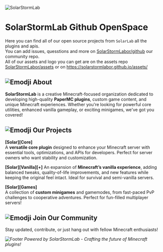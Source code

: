 ![SolarStormLab](https://solarstormlabor.github.io/assets/branding/banner/text.png)

# SolarStormLab Github OpenSpace 
Here you can find all of our open source projects from `SolarLab` all the plugins and apis.<br>
You can add issues, quesstions and more on [SolarStormLabor/github](https://github.com/SolarStormLabor/.github/) our community repo.<br>
All of our assets and logo you can get are on the assets repo [SolarStormLabor/assets](https://github.com/SolarStormLabor/assets/) or on https://solarstormlabor.github.io/assets/

## ![Emodji](https://solarstormlabor.github.io/assets/branding/emodji/logo.png) About

**SolarStormLab** is a creative Minecraft-focused organization dedicated to developing high-quality **PaperMC plugins**, custom game content, and unique Minecraft experiences. Whether you're looking for powerful core utilities, enhanced vanilla gameplay, or exciting minigames, we've got you covered!  

## ![Emodji](https://solarstormlabor.github.io/assets/branding/emodji/dev.png) Our Projects  

**[Solar][Core]**  
A **versatile core plugin** designed to enhance your Minecraft server with essential tools, optimizations, and APIs for developers. Perfect for server owners who want stability and customization.  

**[Solar][Vanilla][+]**
An expansion of **Minecraft’s vanilla experience**, adding balanced tweaks, quality-of-life improvements, and new features while keeping the original feel intact. Ideal for survival and semi-vanilla servers.  

**[Solar][Games]**  
A collection of **custom minigames** and gamemodes, from fast-paced PvP challenges to cooperative adventures. Perfect for fun-filled multiplayer servers!  

## ![Emodji](https://solarstormlabor.github.io/assets/branding/emodji/admin.png) Join Our Community  
Stay updated, contribute, or just hang out with fellow Minecraft enthusiasts!  

![Footer](https://solarstormlabor.github.io/assets/branding/banner/footer.png)
*Powered by SolarStormLab - Crafting the future of Minecraft plugins!*
